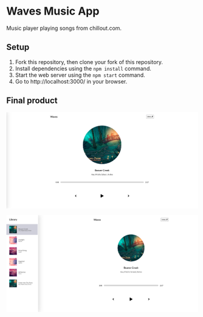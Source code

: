 # Waves Music App

Music player playing songs from chillout.com.

## Setup

1. Fork this repository, then clone your fork of this repository.
2. Install dependencies using the `npm install` command.
3. Start the web server using the `npm start` command.
4. Go to http://localhost:3000/ in your browser.

## Final product

!["main page"](https://github.com/Samy0412/waves-music-app/blob/main/public/main.png?raw=true)

!["main page with library"](https://github.com/Samy0412/waves-music-app/blob/main/public/main2.png?raw=true)
